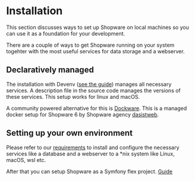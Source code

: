 # Installation

This section discusses ways to set up Shopware on local machines so you can use it as a foundation for your development.

There are a couple of ways to get Shopware running on your system togehter with the most useful services for data storage and a webserver.

## Declaratively managed

The installation with Devenv ([see the guide](devenv.md)) manages all necessary services. A description file in the source code manages the versions of these services.
This setup works for linux and macOS.

A community powered alternative for this is [Dockware](community/dockware.md).
This is a managed docker setup for Shopware 6 by Shopware agency [dasistweb](https://www.dasistweb.de/).

## Setting up your own environment

Please refer to our [requirements](requirements.md) to install and configure the necessary services
like a database and a webserver to a *nix system like Linux, macOS, wsl etc.

After that you can setup Shopware as a Symfony flex project. [Guide](template.md)
